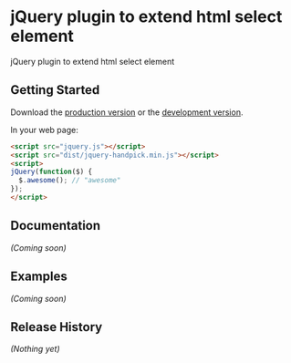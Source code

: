 # jQuery plugin to extend html select element

jQuery plugin to extend html select element

## Getting Started

Download the [production version][min] or the [development version][max].

[min]: https://raw.github.com/viclim/jquery-jquery-handpick/master/dist/jquery.jquery-handpick.min.js
[max]: https://raw.github.com/viclim/jquery-jquery-handpick/master/dist/jquery.jquery-handpick.js

In your web page:

```html
<script src="jquery.js"></script>
<script src="dist/jquery-handpick.min.js"></script>
<script>
jQuery(function($) {
  $.awesome(); // "awesome"
});
</script>
```

## Documentation
_(Coming soon)_

## Examples
_(Coming soon)_

## Release History
_(Nothing yet)_
